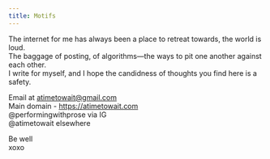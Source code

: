 ```yaml
---
title: Motifs
---
```

<p>The internet for me has always been a place to retreat towards, the world is loud.<br>
The baggage of posting, of algorithms—the ways to pit one another against each other.<br>
I write for myself, and I hope the candidness of thoughts you find here is a safety. <br>

Email at atimetowait@gmail.com <br>
Main domain - https://atimetowait.com<br>
@performingwithprose via IG <br>
@atimetowait elsewhere<br>

Be well<br>
xoxo
